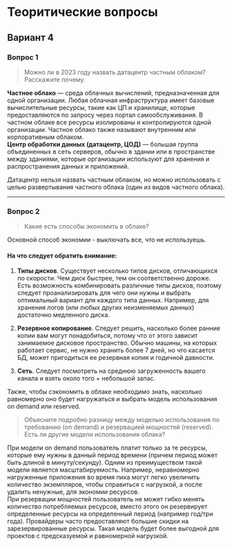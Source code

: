 # Теоритические вопросы
## Вариант 4
### Вопрос 1
> Можно ли в 2023 году назвать датацентр частным облаком? Расскажите почему.

**Частное облако** — среда облачных вычислений, предназначенная для одной организации. Любая облачная инфраструктура имеет базовые вычислительные ресурсы, такие как ЦП и хранилище, которые предоставляются по запросу через портал самообслуживания. В частном облаке все ресурсы изолированы и контролируются одной организации. Частное облако также называют внутренним или корпоративным облаком. <br />
**Центр обработки данных (датацентр, ЦОД)** — большая группа объединенных в сеть серверов, обычно в здании или в пространстве между зданиями, которые организации используют для хранения и распространения данных и приложений.

Датацентр нельзя назвать частным облаком, но можно использовать с целью развертывания частного облака (один из видов частного облака).

____
### Вопрос 2
> Какие есть способы экономить в облаке?

Основной способ экономии - выключать все, что не используешь.

#### На что следует обратить внимание:

1. **Типы дисков**.
Существует несколько типов дисков, отличающихся по скорости. Чем диск быстрее, тем он соответственно дороже. Есть возможность комбинировать различные типы дисков, поэтому следует проанализировать для чего они нужны и выбрать оптимальный вариант для каждого типа данных. Например, для хранения логов (или любых других неизменяемых данных) достаточно медленного диска. 

2. **Резервное копирование**.
Следует решить, насколько более ранние копии вам могут понадобиться, потому что от этого зависит занимаемое дисковое пространство. Обычно машины, на которых работает сервис, не нужно хранить более 7 дней, но что касается БД, может пригодиться ее резервная копия и годичной давности.

3. **Сеть**.
Следует посмотреть на среднюю загруженность вашего канала и взять около того + небольшой запас.<br />

Также, чтобы сэкономить в облаке необходимо знать, насколько равномерно оно будет нагружаться и выбрать модель использования on demand или reserved.

> Объясните подробно разницу между моделью использования по требованию (on demand) и резервацией мощностей (reserved). Есть ли другие модели использования облака?

При модели on demand пользователь платит только за те ресурсы, которые ему нужны в данный период времени (причем период может быть длиной в минуту/секунду). Одним из преимуществом такой модели является масштабируемость. Например, неравномерно нагруженные приложения во время пика могут легко увеличить количество экземпляров, чтобы справиться с нагрузкой, а после удалить ненужные, для экономии ресурсов.<br />
При резервации мощностей пользователь не может гибко менять количество потребляемых ресурсов, вместо этого он резервирует определенные ресурсы на определенный период (например год/три года). Провайдеры часто предоставляют большие скидки на зарезервированные ресурсы. Такая модель будет более выгодной для проектов с предсказуемой и равномерной нагрузкой.
